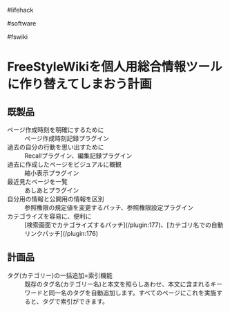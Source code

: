 #lifehack

#software

#fswiki




# FreeStyleWikiを個人用総合情報ツールに作り替えてしまおう計画


## 既製品

<dl>
  <dt>ページ作成時刻を明確にするために</dt><dd>ページ作成時刻記録プラグイン
</dd>
  <dt>過去の自分の行動を思い出すために</dt><dd>Recallプラグイン、編集記録プラグイン
</dd>
  <dt>過去に作成したページをビジュアルに概観</dt><dd>縮小表示プラグイン
</dd>
  <dt>最近見たページを一覧</dt><dd>あしあとプラグイン
</dd>
  <dt>自分用の情報と公開用の情報を区別</dt><dd>参照権限の規定値を変更するパッチ、参照権限設定プラグイン
</dd>
  <dt>カテゴライズを容易に、便利に</dt><dd>[検索画面でカテゴライズするパッチ](/plugin:177)、[カテゴリ名での自動リンクパッチ](/plugin:176)
</dd>
</dl>

## 計画品

<dl>
  <dt>タグ(カテゴリー)の一括追加=索引機能</dt><dd>既存のタグ名(カテゴリー名)と本文を照らしあわせ、本文に含まれるキーワードと同一名のタグを自動追加します。すべてのページにこれを実施すると、タグで索引ができます。
</dd>
</dl>




